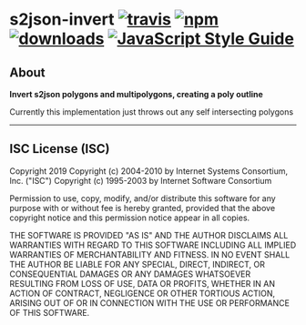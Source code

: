 # s2json-invert [![travis][travis-image]][travis-url] [![npm][npm-image]][npm-url] [![downloads][downloads-image]][downloads-url] [![JavaScript Style Guide](https://img.shields.io/badge/code_style-standard-brightgreen.svg)](https://standardjs.com)

[travis-image]: https://travis-ci.org/CraigglesO/s2json-invert.svg?branch=master
[travis-url]: https://travis-ci.org/CraigglesO/s2json-invert
[npm-image]: https://img.shields.io/npm/v/s2json-invert.svg
[npm-url]: https://npmjs.org/package/s2json-invert
[downloads-image]: https://img.shields.io/npm/dm/s2json-invert.svg
[downloads-url]: https://www.npmjs.com/package/s2json-invert

## About

**Invert s2json polygons and multipolygons, creating a poly outline**

Currently this implementation just throws out any self intersecting polygons

---

## ISC License (ISC)

Copyright 2019 <Regia>
Copyright (c) 2004-2010 by Internet Systems Consortium, Inc. ("ISC")
Copyright (c) 1995-2003 by Internet Software Consortium

Permission to use, copy, modify, and/or distribute this software for any purpose with or without fee is hereby granted, provided that the above copyright notice and this permission notice appear in all copies.

THE SOFTWARE IS PROVIDED "AS IS" AND THE AUTHOR DISCLAIMS ALL WARRANTIES WITH REGARD TO THIS SOFTWARE INCLUDING ALL IMPLIED WARRANTIES OF MERCHANTABILITY AND FITNESS. IN NO EVENT SHALL THE AUTHOR BE LIABLE FOR ANY SPECIAL, DIRECT, INDIRECT, OR CONSEQUENTIAL DAMAGES OR ANY DAMAGES WHATSOEVER RESULTING FROM LOSS OF USE, DATA OR PROFITS, WHETHER IN AN ACTION OF CONTRACT, NEGLIGENCE OR OTHER TORTIOUS ACTION, ARISING OUT OF OR IN CONNECTION WITH THE USE OR PERFORMANCE OF THIS SOFTWARE.
